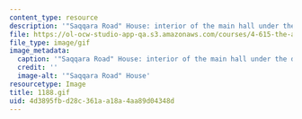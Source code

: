 ```yaml
---
content_type: resource
description: '"Saqqara Road" House: interior of the main hall under the dome.'
file: https://ol-ocw-studio-app-qa.s3.amazonaws.com/courses/4-615-the-architecture-of-cairo-spring-2002/4d3895fbd28c361aa18a4aa89d04348d_1188.gif
file_type: image/gif
image_metadata:
  caption: '"Saqqara Road" House: interior of the main hall under the dome.'
  credit: ''
  image-alt: '"Saqqara Road" House'
resourcetype: Image
title: 1188.gif
uid: 4d3895fb-d28c-361a-a18a-4aa89d04348d
---
```

